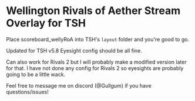 # Wellington Rivals of Aether Stream Overlay for TSH

Place scoreboard_wellyRoA into TSH's `layout` folder and you're good to go.

Updated for TSH v5.8
Eyesight config should be all fine.

Can also work for Rivals 2 but I will probably make a modified version later for that. I have not done any config for Rivals 2 so eyesights are probably going to be a little wack.

Feel free to message me on discord (@Gullgum) if you have questions/issues!
